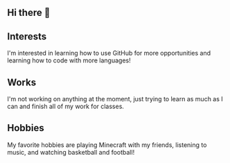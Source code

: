 ## Hi there 👋

<!--
**kedao4307/kedao4307** is a ✨ _special_ ✨ repository because its `README.md` (this file) appears on your GitHub profile.

Here are some ideas to get you started:

- 🔭 I’m currently working on ...
- 🌱 I’m currently learning ...
- 👯 I’m looking to collaborate on ...
- 🤔 I’m looking for help with ...
- 💬 Ask me about ...
- 📫 How to reach me: ...
- 😄 Pronouns: ...
- ⚡ Fun fact: ...
-->
## Interests
I'm interested in learning how to use GitHub for more opportunities and learning how to code with more languages! 

## Works
I'm not working on anything at the moment, just trying to learn as much as I can and finish all of my work for classes.

## Hobbies
My favorite hobbies are playing Minecraft with my friends, listening to music, and watching basketball and football!
